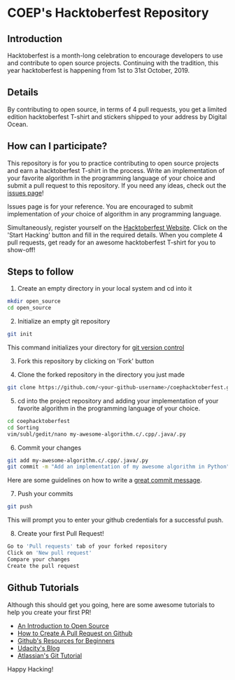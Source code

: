 # COEP's Hacktoberfest Repository

## Introduction

Hacktoberfest is a month-long celebration to encourage developers to use and contribute to open source projects.
Continuing with the tradition, this year hacktoberfest is happening from 1st to 31st October, 2019.

## Details

By contributing to open source, in terms of 4 pull requests, you get a limited edition hacktoberfest T-shirt and stickers shipped to your address by Digital Ocean.

## How can I participate?

This repository is for you to practice contributing to open source projects and earn a hacktoberfest T-shirt in the process. Write an implementation of your favorite algorithm in the programming language of your choice and submit a pull request to this repository. If you need any ideas, check out the [issues page](https://github.com/yashjakhotiya/coephacktoberfest/issues)!

Issues page is for your reference. You are encouraged to submit implementation of *your* choice of algorithm in any programming language.

Simultaneously, register yourself on the [Hacktoberfest Website](https://hacktoberfest.digitalocean.com/). Click on the 'Start Hacking' button and fill in the required details. When you complete 4 pull requests, get ready for an awesome hacktoberfest T-shirt for you to show-off!

## Steps to follow

1. Create an empty directory in your local system and cd into it
```bash
mkdir open_source
cd open_source
```

2. Initialize an empty git repository
```bash
git init
```
This command initializes your directory for [git version control](https://www.digitalocean.com/community/tutorials/how-to-contribute-to-open-source-getting-started-with-git)

3. Fork this repository by clicking on 'Fork' button

4. Clone the forked repository in the directory you just made
```bash
git clone https://github.com/<your-github-username>/coephacktoberfest.git
```
5. cd into the project repository and adding your implementation of your favorite algorithm in the programming language of your choice.
```bash
cd coephacktoberfest
cd Sorting
vim/subl/gedit/nano my-awesome-algorithm.c/.cpp/.java/.py
```
6. Commit your changes
```bash
git add my-awesome-algorithm.c/.cpp/.java/.py
git commit -m "Add an implementation of my awesome algorithm in Python"
```
Here are some guidelines on how to write a [great commit message](https://gist.github.com/robertpainsi/b632364184e70900af4ab688decf6f53).

7. Push your commits
```bash
git push
```
This will prompt you to enter your github credentials for a successful push.

8. Create your first Pull Request!
```bash
Go to 'Pull requests' tab of your forked repository
Click on 'New pull request'
Compare your changes
Create the pull request
```

## Github Tutorials
Although this should get you going, here are some awesome tutorials to help you create your first PR!
* [An Introduction to Open Source](https://www.digitalocean.com/community/tutorial_series/an-introduction-to-open-source)
* [How to Create A Pull Request on Github](https://www.digitalocean.com/community/tutorials/how-to-create-a-pull-request-on-github)
* [Github's Resources for Beginners](https://try.github.io/)
* [Udacity's Blog](https://blog.udacity.com/2015/06/a-beginners-git-github-tutorial.html)
* [Atlassian's Git Tutorial](https://www.atlassian.com/git/tutorials)

Happy Hacking!

